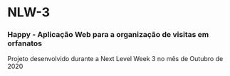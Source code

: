 # NLW-3
### Happy - Aplicação Web para a organização de visitas em orfanatos
 Projeto desenvolvido durante a Next Level Week 3 no mês de Outubro de 2020
